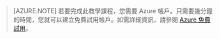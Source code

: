 ﻿<properties pageTitle="" title="" description="" documentationCenter="" services="" solutions="" authors="" writer="kathydav" editor="tysonn" manager="jeffreyg" />

> [AZURE.NOTE]
> 若要完成此教學課程，您需要 Azure 帳戶。只需要幾分鐘的時間，您就可以建立免費試用帳戶。如需詳細資訊，請參閱 [Azure 免費試用](http://azure.microsoft.com/pricing/free-trial)。

<!--HONumber=45--> 
